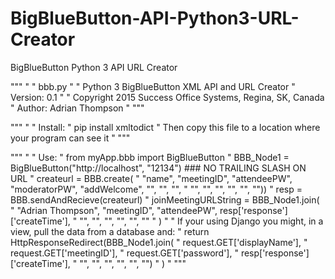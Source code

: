 # BigBlueButton-API-Python3-URL-Creator
BigBlueButton Python 3 API URL Creator

"""
"
" bbb.py
"
" Python 3 BigBlueButton XML API and URL Creator
" Version: 0.1
"
" Copyright 2015 Success Office Systems, Regina, SK, Canada
" Author: Adrian Thompson
"
"""

"""
"
" Install:
" pip install xmltodict 
" Then copy this file to a location where your program can see it
"
"""

"""
"
" Use:
" from myApp.bbb import BigBlueButton
" BBB_Node1 = BigBlueButton("http://localhost", "12134") ### NO TRAILING SLASH ON URL
" createurl = BBB.create(
"     "name", "meetingID", "attendeePW", "moderatorPW", "addWelcome", "", "", "",
"     "", "", "", "", "", ""))
" resp = BBB.sendAndRecieve(createurl)
" joinMeetingURLString = BBB_Node1.join(
"     "Adrian Thompson", "meetingID", "attendeePW", resp['response']['createTime'],
"     "", "", "", "", "", ""
" )
"
" If your using Django you might, in a view, pull the data from a database and:
"     return HttpResponseRedirect(BBB_Node1.join(
"         request.GET['displayName'],
"         request.GET['meetingID'],
"         request.GET['password'],
"         resp['response']['createTime'],
"         "", "", "", "", "", "")
"     )
"
"""
